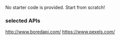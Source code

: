 No starter code is provided. Start from scratch!

### selected APIs

http://www.boredapi.com/
https://www.pexels.com/
